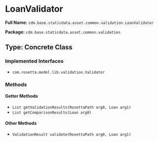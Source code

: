 # LoanValidator

**Full Name:** `cdm.base.staticdata.asset.common.validation.LoanValidator`

**Package:** `cdm.base.staticdata.asset.common.validation`

## Type: Concrete Class

### Implemented Interfaces

- `com.rosetta.model.lib.validation.Validator`

### Methods

#### Getter Methods

- `List getValidationResults(RosettaPath arg0, Loan arg1)`
- `List getComparisonResults(Loan arg0)`

#### Other Methods

- `ValidationResult validate(RosettaPath arg0, Loan arg1)`

